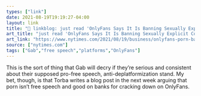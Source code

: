 ```yaml
---
types: ["link"]
date: 2021-08-19T19:19:27-04:00
layout: link
title: "🔗 linkblog: just read 'OnlyFans Says It Is Banning Sexually Explicit Content - The New York Times'"
art_title: "just read 'OnlyFans Says It Is Banning Sexually Explicit Content - The New York Times"
art_link: "https://www.nytimes.com/2021/08/19/business/onlyfans-porn-ban.html"
source: ["nytimes.com"]
tags: ["Gab","free speech","platforms","OnlyFans"]
---
```

This is the sort of thing that Gab will decry if they’re serious and consistent about their supposed pro-free speech, anti-deplatformization stand. My bet, though, is that Torba writes a blog post in the next week arguing that porn isn’t free speech and good on banks for cracking down on OnlyFans.
